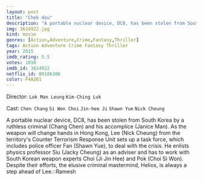 ```yaml
---
layout: post
title: "Chek dou"
description: "A portable nuclear device, DC8, has been stolen from South Korea by a ruthless criminal (Chang Chen) and his accomplice (Janice Man). As the weapon will change hands in Hong Kong, Lee (Nick Cheung) from the territory's Counter Terrorism Response Unit sets up a task force, which includes police officer Fan (Shawn Yue), to deal with the crisis. He enlists physics professor Siu (Jacky Cheung) as an adviser and has to work with South Korean weapon experts Choi (Ji Jin H.."
img: 3614922.jpg
kind: movie
genres: [Action,Adventure,Crime,Fantasy,Thriller]
tags: Action Adventure Crime Fantasy Thriller 
year: 2015
imdb_rating: 5.5
votes: 1010
imdb_id: 3614922
netflix_id: 80106306
color: F4A261
---
```

Director: `Lok Man Leung` `Kim-Ching Luk`  

Cast: `Chen Chang` `Si Won Choi` `Jin-hee Ji` `Shawn Yue` `Nick Cheung` 

A portable nuclear device, DC8, has been stolen from South Korea by a ruthless criminal (Chang Chen) and his accomplice (Janice Man). As the weapon will change hands in Hong Kong, Lee (Nick Cheung) from the territory's Counter Terrorism Response Unit sets up a task force, which includes police officer Fan (Shawn Yue), to deal with the crisis. He enlists physics professor Siu (Jacky Cheung) as an adviser and has to work with South Korean weapon experts Choi (Ji Jin Hee) and Pok (Choi Si Won). Despite their efforts, the elusive criminal mastermind, Helios, is always a step ahead of Lee.::Ramesh
